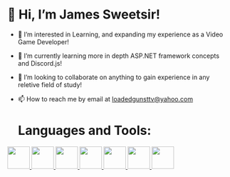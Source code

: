 <h1><strong>👋 Hi, I’m James Sweetsir!</strong></h1>

  
- 👀 I’m interested in Learning, and expanding my experience as a Video Game Developer!
- 🌱 I’m currently learning more in depth ASP.NET framework concepts and Discord.js!
- 💞️ I’m looking to collaborate on anything to gain experience in any reletive field of study!
- 📫 How to reach me by email at loadedgunsttv@yahoo.com

  <h1><strong>Languages and Tools:</strong></h1>
<a href="https://www.w3schools.com/html/">
  <img src="https://icons-for-free.com/iconfiles/png/512/html+html5+icon-1320185152054921895.png" height="50px" width="50px">
</a>
<a href="https://www.w3schools.com/css/">
  <img src="https://www.shareicon.net/data/128x128/2015/09/11/99500_css3_512x512.png" height="50px" width="50px">
</a>
<a href="https://getbootstrap.com/">
  <img src="https://www.brcline.com/wp-content/uploads/2016/01/bootstrap-logo.png" height="50px" width="50px">
</a>
<a href="https://www.w3schools.com/js/">
  <img src="https://pluspng.com/img-png/logo-javascript-png-javascript-ile-twitter-retweet-uygulamas-833.png" height="50px" width="50px">
</a>
<a href="https://www.w3schools.com/cs/">
  <img src="https://i.imgur.com/tAoNm1z.png" height="50px" width="50px">
</a>
<a href="https://www.w3schools.com/python/">
  <img src="https://th.bing.com/th/id/OIP.HfmhwCHC2kbVafk1QzbdzQHaHa?rs=1&pid=ImgDetMain" height="50px" width="50px">
</a>
<a href="https://nodejs.org/en">
  <img src="https://infinitegraphixads.com/wp-content/uploads/2021/03/Untitled-design-40.png" height="50px" width="50px">
</a>
